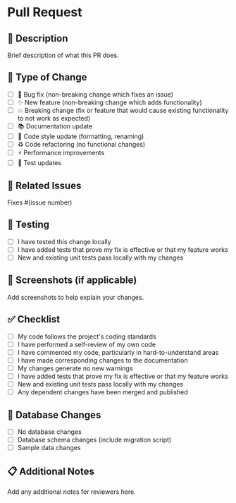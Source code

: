 # Pull Request

## 📝 Description
Brief description of what this PR does.

## 🎯 Type of Change
- [ ] 🐛 Bug fix (non-breaking change which fixes an issue)
- [ ] ✨ New feature (non-breaking change which adds functionality)
- [ ] 💥 Breaking change (fix or feature that would cause existing functionality to not work as expected)
- [ ] 📚 Documentation update
- [ ] 🎨 Code style update (formatting, renaming)
- [ ] ♻️ Code refactoring (no functional changes)
- [ ] ⚡ Performance improvements
- [ ] 🧪 Test updates

## 🔗 Related Issues
Fixes #(issue number)

## 🧪 Testing
- [ ] I have tested this change locally
- [ ] I have added tests that prove my fix is effective or that my feature works
- [ ] New and existing unit tests pass locally with my changes

## 📱 Screenshots (if applicable)
Add screenshots to help explain your changes.

## ✅ Checklist
- [ ] My code follows the project's coding standards
- [ ] I have performed a self-review of my own code
- [ ] I have commented my code, particularly in hard-to-understand areas
- [ ] I have made corresponding changes to the documentation
- [ ] My changes generate no new warnings
- [ ] I have added tests that prove my fix is effective or that my feature works
- [ ] New and existing unit tests pass locally with my changes
- [ ] Any dependent changes have been merged and published

## 🔄 Database Changes
- [ ] No database changes
- [ ] Database schema changes (include migration script)
- [ ] Sample data changes

## 📋 Additional Notes
Add any additional notes for reviewers here. 